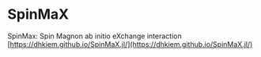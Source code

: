 # SpinMaX
SpinMax: Spin Magnon ab initio eXchange interaction
[https://dhkiem.github.io/SpinMaX.jl/](https://dhkiem.github.io/SpinMaX.jl/)
